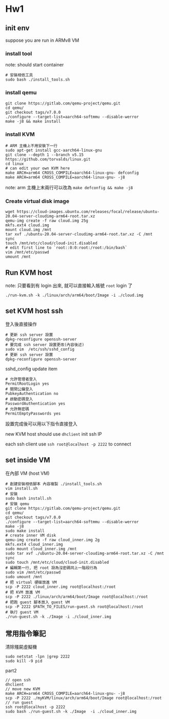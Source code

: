 # Hw1

## init env

suppose you are run in ARMv8 VM

### install tool

note: should start container

```
# 安裝相依工具
sudo bash ./install_tools.sh
```

### install qemu

```
git clone https://gitlab.com/qemu-project/qemu.git
cd qemu/
git checkout tags/v7.0.0
./configure --target-list=aarch64-softmmu --disable-werror
make -j8 && make install
```

### install KVM

```
# ARM 主機上不用安裝下一行
sudo apt-get install gcc-aarch64-linux-gnu
git clone --depth 1 --branch v5.15 https://github.com/torvalds/linux.git
cd linux
# can edit your own KVM here
make ARCH=arm64 CROSS_COMPILE=aarch64-linux-gnu- defconfig
make ARCH=arm64 CROSS_COMPILE=aarch64-linux-gnu- -j8
```

note: arm 主機上末兩行可以改為 `make defconfig && make -j8`

### Create virtual disk image

```
wget https://cloud-images.ubuntu.com/releases/focal/release/ubuntu-20.04-server-cloudimg-arm64-root.tar.xz
qemu-img create -f raw cloud.img 25g
mkfs.ext4 cloud.img
mount cloud.img /mnt
tar xvf ./ubuntu-20.04-server-cloudimg-arm64-root.tar.xz -C /mnt
sync
touch /mnt/etc/cloud/cloud-init.disabled
# edit first line to `root::0:0:root:/root:/bin/bash`
vim /mnt/etc/passwd
umount /mnt
```

## Run KVM host
note: 只要看到有 login 出來, 就可以直接輸入帳號 `root` login 了
```
./run-kvm.sh -k ./linux/arch/arm64/boot/Image -i ./cloud.img
```

## set KVM host ssh

登入後直接操作

```
# 更新 ssh server 設置
dpkg-reconfigure openssh-server
# 要完成 ssh server 設置更改(內容後述)
sudo vim  /etc/ssh/sshd_config
# 更新 ssh server 設置
dpkg-reconfigure openssh-server
```

sshd_config update item

```
# 允許管理者登入
PermitRootLogin yes
# 關閉公鑰登入
PubkeyAuthentication no
# 啟動密碼登入
PasswordAuthentication yes
# 允許無密碼
PermitEmptyPasswords yes
```

設置完成後可以用以下指令直接登入

new KVM host should use `dhclient` init ssh IP

each ssh client use `ssh root@localhost -p 2222` to connect

## set inside VM

在內部 VM (host VM)

```
# 創建安裝相依腳本 內容複製 ./install_tools.sh
vim install.sh
# 安裝
sudo bash install.sh
# 安裝 qemu
git clone https://gitlab.com/qemu-project/qemu.git
cd qemu/
git checkout tags/v7.0.0
./configure --target-list=aarch64-softmmu --disable-werror
make -j8
sudo make install
# create inner VM disk
qemu-img create -f raw cloud_inner.img 2g
mkfs.ext4 cloud_inner.img
sudo mount cloud_inner.img /mnt
sudo tar xvf ./ubuntu-20.04-server-cloudimg-arm64-root.tar.xz -C /mnt
sync
sudo touch /mnt/etc/cloud/cloud-init.disabled
# 編輯第一行, 把 root 設為沒密碼同上一階段行為
sudo vim /mnt/etc/passwd
sudo umount /mnt
# 把 virtual 硬碟放進 VM
scp -P 2222 cloud_inner.img root@localhost:/root
# 把 KVM 放進 VM
scp -P 2222 ./linux/arch/arm64/boot/Image root@localhost:/root
# 把跑 guest 腳本放入 guest VM
scp -P 2222 $PATH_TO_FILES/run-guest.sh root@localhost:/root
# 執行 guest VM
./run-guest.sh -k ./Image -i ./cloud_inner.img
```

## 常用指令筆記

清除殭屍虛擬機
```
sudo netstat -lpn |grep 2222
sudo kill -9 pid
```

part2
```
// open ssh
dhclient
// move new KVM
make ARCH=arm64 CROSS_COMPILE=aarch64-linux-gnu- -j8
scp -P 2222 ./myKVM/linux/arch/arm64/boot/Image root@localhost:/root
// run guest
ssh root@localhost -p 2222
sudo bash ./run-guest.sh -k ./Image  -i ./cloud_inner.img
```
